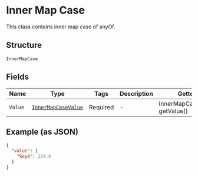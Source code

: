 
# Inner Map Case

This class contains inner map case of anyOf.

## Structure

`InnerMapCase`

## Fields

| Name | Type | Tags | Description | Getter | Setter |
|  --- | --- | --- | --- | --- | --- |
| `Value` | [`InnerMapCaseValue`]($m/InnerMapCaseValue) | Required | - | InnerMapCaseValue getValue() | setValue(InnerMapCaseValue value) |

## Example (as JSON)

```json
{
  "value": {
    "key0": 224.6
  }
}
```

